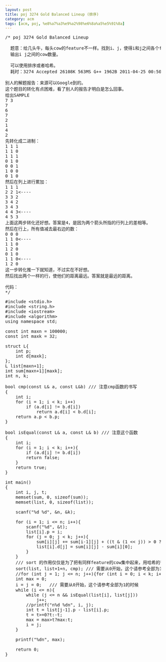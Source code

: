 ```yaml
---
layout: post
title: poj 3274 Gold Balanced Lineup (排序)
category: acm
tags: [acm, poj, %e8%a7%a3%e9%a2%98%e6%8a%a5%e5%91%8a]
---
```


<pre>/* poj 3274 Gold Balanced Lineup

  题意：给几头牛，每头cow的feature不一样。找到i、j，使得i和j之间各个feature的和一样。
  输出i j之间的cow数量。

  可以使用排序或者哈希。
  耗时：3274 Accepted 26108K 563MS G++ 1962B 2011-04-25 00:50:39

别人的解题报告：来源可以Google到的。
这个题目的转化有点困难，看了别人的报告才明白是怎么回事。
给出SAMPLE
7 3
7
6
7
2
1
4
2
先转化成二进制：
1 1 1
1 1 0
1 1 1
0 1 0
0 0 1
1 0 0
0 1 0
然后在列上进行累加：
1 1 1
2 2 1&lt;----
3 3 2
3 4 2
3 4 3
4 4 3&lt;----
4 5 3
上面这两步转化还好想。答案是4，是因为两个箭头所指的行列上的差相等。
然后在行上，所有值减去最右边的数：
0 0 0
1 1 0&lt;----
1 1 0
1 2 0
0 1 0
1 1 0&lt;----
1 2 0
这一步转化推一下就知道，不过实在不好想。
然后找出两个一样的行，使他们的距离最远。答案就是最远的距离。

代码：
*/</pre>
<!--more-->
<pre>#include &lt;stdio.h&gt;
#include &lt;string.h&gt;
#include &lt;iostream&gt;
#include &lt;algorithm&gt;
using namespace std;

const int maxn = 100000;
const int maxk = 32;

struct L{
    int p;
    int d[maxk];
};
L list[maxn+1];
int sum[maxn+1][maxk];
int n, k;

bool cmp(const L&amp; a, const L&amp;b) /// 注意cmp函数的书写
{
    int i;
    for (i = 1; i &lt; k; i++)
        if (a.d[i] != b.d[i])
            return a.d[i] &lt; b.d[i];
    return a.p &lt; b.p;
}

bool isEqual(const L&amp; a, const L&amp; b) /// 注意这个函数
{
    int i;
    for (i = 1; i &lt; k; i++){
        if (a.d[i] != b.d[i])
        return false;
    }
    return true;
}

int main()
{
    int i, j, t;
    memset(sum, 0, sizeof(sum));
    memset(list, 0, sizeof(list));

    scanf("%d %d", &amp;n, &amp;k);

    for (i = 1; i &lt;= n; i++){
        scanf("%d", &amp;t);
        list[i].p = i;
        for (j = 0; j &lt; k; j++){
            sum[i][j] += sum[i-1][j] + ((t &amp; (1 &lt;&lt; j)) &gt; 0 ? 1 : 0);
            list[i].d[j] = sum[i][j] - sum[i][0];
        }
    }
    /// sort 的作用仅仅是为了把有同样feature的cow集中起来，用哈希的话也一样
    sort(list, list+1+n, cmp); /// 需要从0开始，这个请参考全部为1的时候
    //for (int j = 1; j &lt;= n; j++){for (int i = 0; i &lt; k; i++)printf("%d ", list[j].d[i]); printf("%dn", list[j].p);}
    int max = 0;
    i = j = 0;   /// 需要从0开始，这个请参考全部为1的时候
    while (i &lt;= n){
        while (j &lt;= n &amp;&amp; isEqual(list[i], list[j]))
            j++;
        //printf("n%d %dn", i, j);
        int t = list[j-1].p - list[i].p;
        t = t&gt;=0?t:-t;
        max = max&gt;t?max:t;
        i = j;
    }

    printf("%dn", max);

    return 0;
}</pre>
